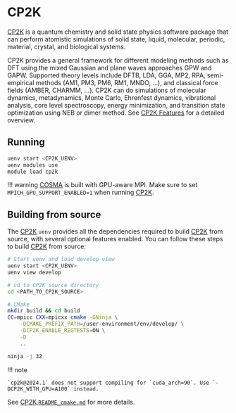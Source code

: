 # CP2K

[CP2K] is a quantum chemistry and solid state physics software package that can perform atomistic simulations of solid state, liquid, molecular, periodic, material, crystal, and biological systems.

CP2K provides a general framework for different modeling methods such as DFT using the mixed Gaussian and plane waves approaches GPW and GAPW. Supported theory levels include DFTB, LDA, GGA, MP2, RPA, semi-empirical methods (AM1, PM3, PM6, RM1, MNDO, …), and classical force fields (AMBER, CHARMM, …). CP2K can do simulations of molecular dynamics, metadynamics, Monte Carlo, Ehrenfest dynamics, vibrational analysis, core level spectroscopy, energy minimization, and transition state optimization using NEB or dimer method. See [CP2K Features] for a detailed overview.

## Running

```bash
uenv start <CP2K_UENV>
uenv modules use
module load cp2k
```

!!! warning
    [COSMA] is built with GPU-aware MPI. Make sure to set `MPICH_GPU_SUPPORT_ENABLED=1` when running [CP2K].

## Building from source

The [CP2K] `uenv` provides all the dependencies required to build [CP2K] from source, with several optional features enabled. You can follow these steps to build [CP2K] from source:

```bash
# Start uenv and load develop view
uenv start <CP2K_UENV>
uenv view develop

# cd to CP2K source directory
cd <PATH_TO_CP2K_SOURCE>

# CMake
mkdir build && cd build
CC=mpicc CXX=mpicxx cmake -GNinja \
    -DCMAKE_PREFIX_PATH=/user-environment/env/develop/ \
    -DCP2K_ENABLE_REGTESTS=ON \
    -D
    ..

ninja -j 32
```

!!! note

    `cp2k@2024.1` does not support compiling for `cuda_arch=90`. Use `-DCP2K_WITH_GPU=A100` instead.

See [CP2K `README_cmake.md`](https://github.com/cp2k/cp2k/blob/master/README_cmake.md) for more details.

[CP2K]: https://www.cp2k.org/
[CP2K Features]: https://www.cp2k.org/features
[CP2K `README_cmake.md`]: https://github.com/cp2k/cp2k/blob/master/README_cmake.md
[COSMA]: https://github.com/eth-cscs/COSMA
